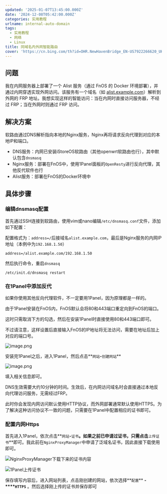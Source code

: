 ```yaml
---
updated: '2025-01-07T13:45:00.000Z'
date: '2024-12-08T05:42:00.000Z'
categories: 实用教程
urlname: internal-auto-domain
tags:
  - 实用教程
  - 网络
  - Linux
title: 同域名内外网智能路由
cover: 'https://cn.bing.com/th?id=OHR.NewHavenBridge_EN-US7922266620_UHD.jpg&rf=LaDigue_UHD.jpg&pid=hp&w=3840&h=2160&rs=1&c=4'
---
```


## 问题


我在内网服务器上部署了一个 Alist 服务（通过 FnOS 的 Docker 环境部署），并通过内网穿透实现外网访问。该服务有一个域名（如 [alist.example.com](http://alist.example.com/)）解析到外网的 FRP 地址。我想实现这样的智能访问：当在内网时直接访问服务器，不经过 FRP；当在外网时则通过 FRP 访问。


## 解决方案


软路由通过DNS解析指向本地的Nginx服务，Nginx再将请求反向代理到对应的本地IP和端口。

- DNS服务：内网已安装iStoreOS软路由（其他openwrt软路由也行），其中默认包含`dnsmasq`
- Nginx服务：部署在FnOS中，使用1Panel面板的`OpenResty`进行反向代理，其他反代软件也行
- Alist服务：部署在FnOS的Docker环境中

## 具体步骤


### 编辑dnsmasq配置


首先通过SSH连接到软路由，使用vim或nano编辑`/etc/dnsmasq.conf`文件，添加如下配置： 


配置格式为：`address=/`后接域名`alist.example.com`，最后是Nginx服务的内网IP地址（本例中为`192.168.1.50`）


```text
address=/alist.example.com/192.168.1.50
```


然后执行命令，重启`dnsmasq`


```shell
/etc/init.d/dnsmasq restart
```


### 在1Panel中添加反代


如果你使用其他反向代理软件，不一定要用1Panel，因为原理都是一样的。


由于1Panel安装在FnOS内，FnOS默认会将80和443端口重定向到FnOS的端口。


这时只需取消下方的勾选，然后在安装1Panel时直接使用80和443端口即可。


不过请注意，这样设置后直接输入FnOS的IP地址将无法访问，需要在地址后加上对应的端口号。


![image.png](/images/70e06e17d048efa543c12730ba1b7f46.png)


安装完1Panel之后，进入1Panel，然后点击**`网站`**-**`创建网站`** 


![image.png](/images/b4192e4b7c9cb41eeecc8931e7e6013e.png)


填入相关信息即可。


DNS生效需要大约10分钟的时间。生效后，在内网访问域名时会直接通过本地反向代理访问服务，无需经过FRP。


此时你会发现内网访问默认使用HTTP协议，而外网部署通常默认使用HTTPS。为了解决这种访问协议不一致的问题，只需要在1Panel中配置相应的证书即可。


### 配置内网Https


首先进入1Panel，依次点击**`网站`**-**`证书`**。如果之前已申请过证书，只需点击**`上传证书`**即可。我此前在`NginxProxyManager`中申请了泛域名证书，因此直接下载使用即可。


![NginxProxyManager下载下来的证书内容](/images/eeea14559f55a671861d43f21f1aab82.png)


![1Panel上传证书](/images/c38682bf3c523edb401d1b5fdec57d50.png)


保存填写内容后，进入网站列表，点击刚创建的网站，依次选择**`配置`** **-****`HTTPS`** 。然后选择刚上传的证书并保存即可

